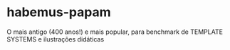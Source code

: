 # habemus-papam
O mais antigo (400 anos!) e mais popular, para benchmark de TEMPLATE SYSTEMS e ilustrações didáticas
